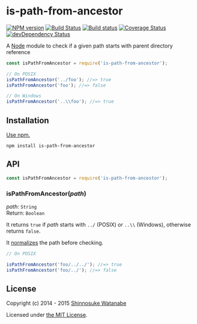 # is-path-from-ancestor

[![NPM version](https://img.shields.io/npm/v/is-path-from-ancestor.svg)](https://www.npmjs.com/package/is-path-from-ancestor)
[![Build Status](https://travis-ci.org/shinnn/node-is-path-from-ancestor.svg?branch=master)](https://travis-ci.org/shinnn/node-is-path-from-ancestor)
[![Build status](https://ci.appveyor.com/api/projects/status/w7qwspaik2ad94vl?svg=true)](https://ci.appveyor.com/project/ShinnosukeWatanabe/node-is-path-from-ancestor)
[![Coverage Status](https://img.shields.io/coveralls/shinnn/node-is-path-from-ancestor.svg)](https://coveralls.io/r/shinnn/node-is-path-from-ancestor)
[![devDependency Status](https://david-dm.org/shinnn/node-is-path-from-ancestor/dev-status.svg)](https://david-dm.org/shinnn/node-is-path-from-ancestor#info=devDependencies)

A [Node](https://nodejs.org/) module to check if a given path starts with parent directory reference

```javascript
const isPathFromAncestor = require('is-path-from-ancestor');

// On POSIX
isPathFromAncestor('../foo'); //=> true
isPathFromAncestor('foo'); //=> false

// On Windows
isPathFromAncestor('..\\foo'); //=> true
```

## Installation

[Use npm.](https://docs.npmjs.com/cli/install)

```
npm install is-path-from-ancestor
```

## API

```javascript
const isPathFromAncestor = require('is-path-from-ancestor');
```

### isPathFromAncestor(*path*)

*path*: `String`  
Return: `Boolean`

It returns `true` if *path* starts with `../` (POSIX) or `..\\` (Windows), otherwise returns `false`.

It [normalizes](https://nodejs.org/api/path.html#path_path_normalize_p) the path before checking. 

```javascript
// On POSIX

isPathFromAncestor('foo/../../'); //=> true
isPathFromAncestor('foo/../'); //=> false
```

## License

Copyright (c) 2014 - 2015 [Shinnosuke Watanabe](https://github.com/shinnn)

Licensed under [the MIT License](./LICENSE).

